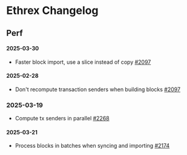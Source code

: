 # Ethrex Changelog

## Perf

#### 2025-03-30

- Faster block import, use a slice instead of copy
  [#2097](https://github.com/lambdaclass/ethrex/pull/2097)

#### 2025-02-28

* Don't recompute transaction senders when building blocks [#2097](https://github.com/lambdaclass/ethrex/pull/2097)

### 2025-03-19

- Compute tx senders in parallel [#2268](https://github.com/lambdaclass/ethrex/pull/2268)

#### 2025-03-21

- Process blocks in batches when syncing and importing [#2174](https://github.com/lambdaclass/ethrex/pull/2174)

